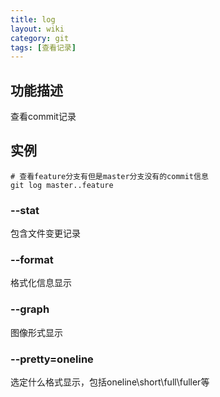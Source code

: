 ```yaml
---
title: log
layout: wiki
category: git
tags: [查看记录]
---
```


## 功能描述

查看commit记录

## 实例

~~~Text
# 查看feature分支有但是master分支没有的commit信息
git log master..feature
~~~

### --stat

包含文件变更记录

### --format

格式化信息显示

### --graph

图像形式显示

### --pretty=oneline

选定什么格式显示，包括oneline\short\full\fuller等
